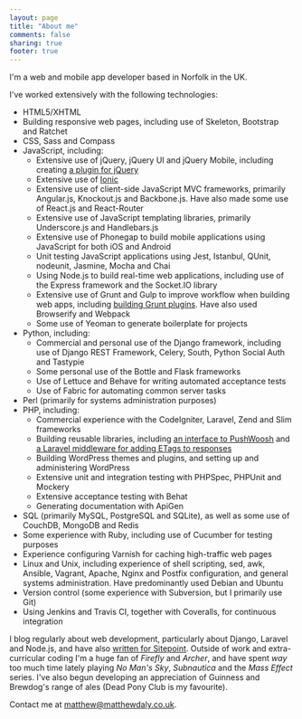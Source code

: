 ```yaml
---
layout: page
title: "About me"
comments: false
sharing: true
footer: true
---
```


I'm a web and mobile app developer based in Norfolk in the UK.

I've worked extensively with the following technologies:

* HTML5/XHTML
* Building responsive web pages, including use of Skeleton, Bootstrap and Ratchet
* CSS, Sass and Compass
* JavaScript, including:
  * Extensive use of jQuery, jQuery UI and jQuery Mobile, including creating [a plugin for jQuery](http://plugins.jquery.com/listfilter/)
  * Extensive use of [Ionic](http://ionicframework.com/)
  * Extensive use of client-side JavaScript MVC frameworks, primarily Angular.js, Knockout.js and Backbone.js. Have also made some use of React.js and React-Router
  * Extensive use of JavaScript templating libraries, primarily Underscore.js and Handlebars.js
  * Extensive use of Phonegap to build mobile applications using JavaScript for both iOS and Android
  * Unit testing JavaScript applications using Jest, Istanbul, QUnit, nodeunit, Jasmine, Mocha and Chai
  * Using Node.js to build real-time web applications, including use of the Express framework and the Socket.IO library
  * Extensive use of Grunt and Gulp to improve workflow when building web apps, including [building Grunt plugins](http://www.sitepoint.com/building-static-site-generator-grunt-plugin/). Have also used Browserify and Webpack
  * Some use of Yeoman to generate boilerplate for projects
* Python, including:
  * Commercial and personal use of the Django framework, including use of Django REST Framework, Celery, South, Python Social Auth and Tastypie
  * Some personal use of the Bottle and Flask frameworks
  * Use of Lettuce and Behave for writing automated acceptance tests
  * Use of Fabric for automating common server tasks
* Perl (primarily for systems administration purposes)
* PHP, including:
  * Commercial experience with the CodeIgniter, Laravel, Zend and Slim frameworks
  * Building reusable libraries, including [an interface to PushWoosh](https://packagist.org/packages/matthewbdaly/pushwoosh-php-library) and [a Laravel middleware for adding ETags to responses](https://github.com/matthewbdaly/laravel-etag-middleware)
  * Building WordPress themes and plugins, and setting up and administering WordPress
  * Extensive unit and integration testing with PHPSpec, PHPUnit and Mockery
  * Extensive acceptance testing with Behat
  * Generating documentation with ApiGen
* SQL (primarily MySQL, PostgreSQL and SQLite), as well as some use of CouchDB, MongoDB and Redis
* Some experience with Ruby, including use of Cucumber for testing purposes
* Experience configuring Varnish for caching high-traffic web pages
* Linux and Unix, including experience of shell scripting, sed, awk, Ansible, Vagrant, Apache, Nginx and Postfix configuration, and general systems administration. Have predominantly used Debian and Ubuntu
* Version control (some experience with Subversion, but I primarily use Git)
* Using Jenkins and Travis CI, together with Coveralls, for continuous integration

I blog regularly about web development, particularly about Django, Laravel and Node.js, and have also [written for Sitepoint](http://www.sitepoint.com/author/mdaly/). Outside of work and extra-curricular coding I'm a huge fan of *Firefly* and *Archer*, and have spent *way* too much time lately playing *No Man's Sky*, *Subnautica* and the *Mass Effect* series. I've also begun developing an appreciation of Guinness and Brewdog's range of ales (Dead Pony Club is my favourite).

Contact me at matthew@matthewdaly.co.uk.
